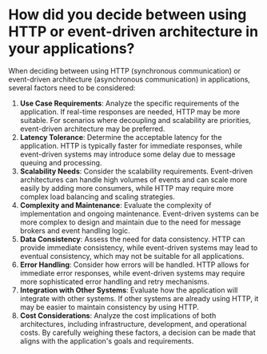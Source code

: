 # How did you decide between using HTTP or event-driven architecture in your applications?

When deciding between using HTTP (synchronous communication) or event-driven architecture (asynchronous communication) in applications, several factors need to be considered:
1. **Use Case Requirements**: Analyze the specific requirements of the application. If real-time responses are needed, HTTP may be more suitable. For scenarios where decoupling and scalability are priorities, event-driven architecture may be preferred.
2. **Latency Tolerance**: Determine the acceptable latency for the application. HTTP is typically faster for immediate responses, while event-driven systems may introduce some delay due to message queuing and processing.
3. **Scalability Needs**: Consider the scalability requirements. Event-driven architectures can handle high volumes of events and can scale more easily by adding more consumers, while HTTP may require more complex load balancing and scaling strategies.
4. **Complexity and Maintenance**: Evaluate the complexity of implementation and ongoing maintenance. Event-driven systems can be more complex to design and maintain due to the need for message brokers and event handling logic.
5. **Data Consistency**: Assess the need for data consistency. HTTP can provide immediate consistency, while event-driven systems may lead to eventual consistency, which may not be suitable for all applications.
6. **Error Handling**: Consider how errors will be handled. HTTP allows for immediate error responses, while event-driven systems may require more sophisticated error handling and retry mechanisms.
7. **Integration with Other Systems**: Evaluate how the application will integrate with other systems. If other systems are already using HTTP, it may be easier to maintain consistency by using HTTP.
8. **Cost Considerations**: Analyze the cost implications of both architectures, including infrastructure, development, and operational costs.
By carefully weighing these factors, a decision can be made that aligns with the application's goals and requirements.
